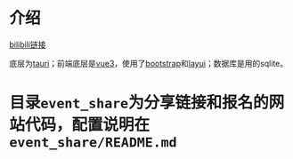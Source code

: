 # 介绍

[bilibili链接](https://www.bilibili.com/read/cv33964334/)

底层为[tauri](https://github.com/tauri-apps/tauri)；前端底层是[vue3](https://vuejs.org/)，使用了[bootstrap](https://getbootstrap.com/)和[layui](https://layui.dev/)；数据库是用的sqlite。

# 目录`event_share`为分享链接和报名的网站代码，配置说明在`event_share/README.md`